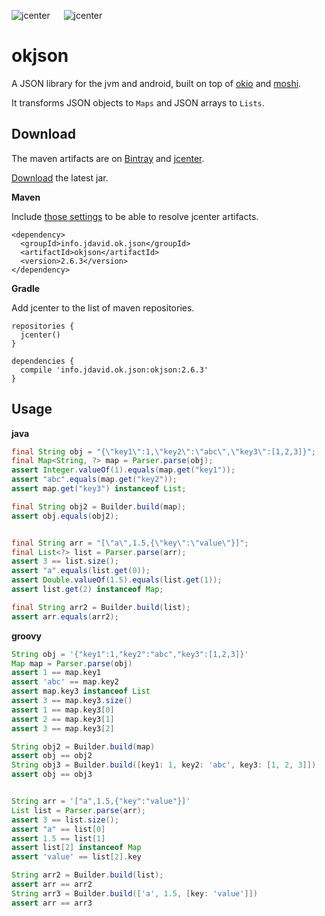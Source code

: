 ![jcenter](https://img.shields.io/badge/_jcenter_-_2.6.3-6688ff.png?style=flat) &#x2003; ![jcenter](https://img.shields.io/badge/_Tests_-_40/40-green.png?style=flat)
# okjson
A JSON library for the jvm and android, built on top of [okio](https://github.com/square/okio) and [moshi](https://github.com/square/moshi/).
 
It transforms JSON objects to `Maps` and JSON arrays to `Lists`.

## Download ##

The maven artifacts are on [Bintray](https://bintray.com/programingjd/maven/info.jdavid.ok.json/view)
and [jcenter](https://bintray.com/search?query=info.jdavid.ok.json).

[Download](https://bintray.com/artifact/download/programingjd/maven/info/jdavid/ok/json/okjson/2.6.3/okjson-2.6.3.jar) the latest jar.

__Maven__

Include [those settings](https://bintray.com/repo/downloadMavenRepoSettingsFile/downloadSettings?repoPath=%2Fbintray%2Fjcenter)
 to be able to resolve jcenter artifacts.
```
<dependency>
  <groupId>info.jdavid.ok.json</groupId>
  <artifactId>okjson</artifactId>
  <version>2.6.3</version>
</dependency>
```
__Gradle__

Add jcenter to the list of maven repositories.
```
repositories {
  jcenter()
}
```
```
dependencies {
  compile 'info.jdavid.ok.json:okjson:2.6.3'
}
```

## Usage ##


__java__
```java
final String obj = "{\"key1\":1,\"key2\":\"abc\",\"key3\":[1,2,3]}";
final Map<String, ?> map = Parser.parse(obj);
assert Integer.valueOf(1).equals(map.get("key1"));
assert "abc".equals(map.get("key2"));
assert map.get("key3") instanceof List;

final String obj2 = Builder.build(map);
assert obj.equals(obj2);


final String arr = "[\"a\",1.5,{\"key\":\"value\"}]";
final List<?> list = Parser.parse(arr);
assert 3 == list.size();
assert "a".equals(list.get(0));
assert Double.valueOf(1.5).equals(list.get(1));
assert list.get(2) instanceof Map;

final String arr2 = Builder.build(list);
assert arr.equals(arr2);
```
__groovy__
```groovy
String obj = '{"key1":1,"key2":"abc","key3":[1,2,3]}'
Map map = Parser.parse(obj)
assert 1 == map.key1
assert 'abc' == map.key2
assert map.key3 instanceof List
assert 3 == map.key3.size()
assert 1 == map.key3[0]
assert 2 == map.key3[1]
assert 3 == map.key3[2]

String obj2 = Builder.build(map)
assert obj == obj2
String obj3 = Builder.build([key1: 1, key2: 'abc', key3: [1, 2, 3]])
assert obj == obj3


String arr = '["a",1.5,{"key":"value"}]'
List list = Parser.parse(arr);
assert 3 == list.size();
assert "a" == list[0]
assert 1.5 == list[1]
assert list[2] instanceof Map
assert 'value' == list[2].key

String arr2 = Builder.build(list);
assert arr == arr2
String arr3 = Builder.build(['a', 1.5, [key: 'value']])
assert arr == arr3
```
